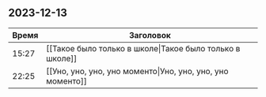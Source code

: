 ## 2023-12-13
| Время | Заголовок |
| --- | --- |
| 15:27 | [[Такое было только в школе\|Такое было только в школе]] |
| 22:25 | [[Уно, уно, уно, уно моменто\|Уно, уно, уно, уно моменто]] |
